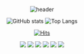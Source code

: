 <div align="center">

<!--헤더-->
![header](https://capsule-render.vercel.app/api?type=waving&color=0:ed9d0b,100:9619fc&height=300&section=header&text=Welcome%20to%20Jihyeon's%20Github&fontSize=50&animation=blinking&descSize=30&descAlign=80&descAlignY=70&fontColor=ffffff)
<!--깃status, 언어비율-->
![GitHub stats](https://github-readme-stats.vercel.app/api?username=jihy30n&show_icons=true&theme=buefy) ![Top Langs](https://github-readme-stats.vercel.app/api/top-langs/?username=jihy30n&hide_progress=true&theme=buefy)



<!--HIT-->
[![Hits](https://hits.seeyoufarm.com/api/count/incr/badge.svg?url=https%3A%2F%2Fgithub.com%2Fjihy30n%2F&count_bg=%239000FF&title_bg=%23FFBA00&icon=&icon_color=%23B5B5B5&title=hits&edge_flat=false)](https://hits.seeyoufarm.com)

<!--깃꾸뱃지 링크ㅡㅡㅡ-->
<img src="https://img.shields.io/badge/Spring%20Boot-6DB33F?style=flat-square&logo=Spring%20Boot&logoColor=white"/>
<img src="https://img.shields.io/badge/Java-007396?style=flat&logo=OpenJDK&logoColor=white"/>
<img src="https://img.shields.io/badge/JavaScript-F7DF1E?style=flat-square&logo=javascript&logoColor=black"/>


<img src="https://img.shields.io/badge/MySQL-4479A1?style=flat-square&logo=MySQL&logoColor=white"/>
<img src="https://img.shields.io/badge/GitHub-181717?style=flat-square&logo=GitHub&logoColor=white"/>
<img src="https://img.shields.io/badge/Postman-FF6C37?style=flat-square&logo=Postman&logoColor=white"/>

</div>
